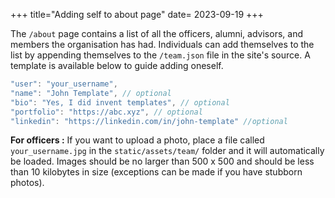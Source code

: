 +++
title="Adding self to about page"
date= 2023-09-19
+++

The `/about` page contains a list of all the officers, alumni, advisors, and members the organisation has had. Individuals can add themselves to the list by appending themselves to the `/team.json` file in the site's source. A template is available below to guide adding oneself.
```js
"user": "your_username",
"name": "John Template", // optional
"bio": "Yes, I did invent templates", // optional
"portfolio": "https://abc.xyz", // optional
"linkedin": "https://linkedin.com/in/john-template" //optional
```

**For officers :** If you want to upload a photo, place a file called `your_username.jpg` in the `static/assets/team/` folder and it will automatically be loaded. Images should be no larger than 500 x 500 and should be less than 10 kilobytes in size (exceptions can be made if you have stubborn photos). 
